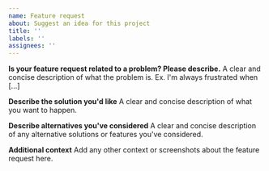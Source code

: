 ```yaml
---
name: Feature request
about: Suggest an idea for this project
title: ''
labels: ''
assignees: ''
---
```


**Is your feature request related to a problem? Please
describe.** A clear and concise description of what the
problem is. Ex. I'm always frustrated when [...]

**Describe the solution you'd like** A clear and concise
description of what you want to happen.

**Describe alternatives you've considered** A clear and
concise description of any alternative solutions or features
you've considered.

**Additional context** Add any other context or screenshots
about the feature request here.
